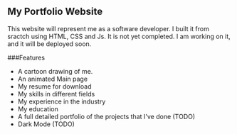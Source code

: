 ## My Portfolio Website

This website will represent me as a software developer. I built it from sractch using HTML, CSS and Js.
It is not yet completed.
I am working on it, and it will be deployed soon.

###Features
- A cartoon drawing of me.
- An animated Main page
- My resume for download
- My skills in different fields
- My experience in the industry
- My education
- A full detailed portfolio of the projects that I've done (TODO)
- Dark Mode (TODO)

